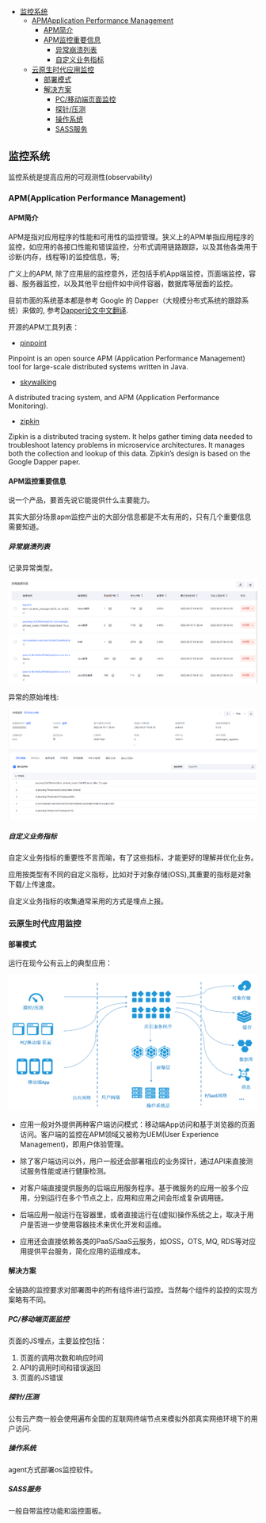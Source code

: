 
<!-- TOC -->

- [监控系统](#%E7%9B%91%E6%8E%A7%E7%B3%BB%E7%BB%9F)
    - [APMApplication Performance Management](#apmapplication-performance-management)
        - [APM简介](#apm%E7%AE%80%E4%BB%8B)
        - [APM监控重要信息](#apm%E7%9B%91%E6%8E%A7%E9%87%8D%E8%A6%81%E4%BF%A1%E6%81%AF)
            - [异常崩溃列表](#%E5%BC%82%E5%B8%B8%E5%B4%A9%E6%BA%83%E5%88%97%E8%A1%A8)
            - [自定义业务指标](#%E8%87%AA%E5%AE%9A%E4%B9%89%E4%B8%9A%E5%8A%A1%E6%8C%87%E6%A0%87)
    - [云原生时代应用监控](#%E4%BA%91%E5%8E%9F%E7%94%9F%E6%97%B6%E4%BB%A3%E5%BA%94%E7%94%A8%E7%9B%91%E6%8E%A7)
        - [部署模式](#%E9%83%A8%E7%BD%B2%E6%A8%A1%E5%BC%8F)
        - [解决方案](#%E8%A7%A3%E5%86%B3%E6%96%B9%E6%A1%88)
            - [PC/移动端页面监控](#pc%E7%A7%BB%E5%8A%A8%E7%AB%AF%E9%A1%B5%E9%9D%A2%E7%9B%91%E6%8E%A7)
            - [探针/压测](#%E6%8E%A2%E9%92%88%E5%8E%8B%E6%B5%8B)
            - [操作系统](#%E6%93%8D%E4%BD%9C%E7%B3%BB%E7%BB%9F)
            - [SASS服务](#sass%E6%9C%8D%E5%8A%A1)

<!-- /TOC -->
## 监控系统

监控系统是提高应用的可观测性(observability)

### APM(Application Performance Management)



#### APM简介
APM是指对应用程序的性能和可用性的监控管理。狭义上的APM单指应用程序的监控，如应用的各接口性能和错误监控，分布式调用链路跟踪，以及其他各类用于诊断(内存，线程等)的监控信息，等;

广义上的APM, 除了应用层的监控意外，还包括手机App端监控，页面端监控，容器、服务器监控，以及其他平台组件如中间件容器，数据库等层面的监控。


目前市面的系统基本都是参考 Google 的 Dapper（大规模分布式系统的跟踪系统）来做的, 参考[Dapper论文中文翻译](http://bigbully.github.io/Dapper-translation/).


开源的APM工具列表：

- [pinpoint](https://github.com/naver/pinpoint)

Pinpoint is an open source APM (Application Performance Management) tool for large-scale distributed systems written in Java.


- [skywalking](https://skywalking.apache.org/)

A distributed tracing system, and APM (Application Performance Monitoring).

- [zipkin](http://zipkin.io/)

Zipkin is a distributed tracing system. It helps gather timing data needed to troubleshoot latency problems in microservice architectures. It manages both the collection and lookup of this data. Zipkin’s design is based on the Google Dapper paper.


#### APM监控重要信息

说一个产品，要首先说它能提供什么主要能力。

其实大部分场景apm监控产出的大部分信息都是不太有用的，只有几个重要信息需要知道。

##### 异常崩溃列表

记录异常类型。

![exception](./images/exception_list.png)

异常的原始堆栈:

![exception](./images/exception_trace.png)


##### 自定义业务指标

自定义业务指标的重要性不言而喻，有了这些指标，才能更好的理解并优化业务。

应用按类型有不同的自定义指标，比如对于对象存储(OSS),其重要的指标是对象下载/上传速度。

自定义业务指标的收集通常采用的方式是埋点上报。



### 云原生时代应用监控

#### 部署模式
运行在现今公有云上的典型应用：

![cloud-native-app](./images/cloud_native_app.png)


- 应用一般对外提供两种客户端访问模式：移动端App访问和基于浏览器的页面访问。客户端的监控在APM领域又被称为UEM(User Experience Management)，即用户体验管理。
- 除了客户端访问以外，用户一般还会部署相应的业务探针，通过API来直接测试服务性能或进行健康检测。
- 对客户端直接提供服务的后端应用服务程序。基于微服务的应用一般多个应用，分别运行在多个节点之上，应用和应用之间会形成复杂调用链。

- 后端应用一般运行在容器里，或者直接运行在(虚拟)操作系统之上，取决于用户是否进一步使用容器技术来优化开发和运维。
- 应用还会直接依赖各类的PaaS/SaaS云服务，如OSS，OTS, MQ, RDS等对应用提供平台服务，简化应用的运维成本。


#### 解决方案


全链路的监控要求对部署图中的所有组件进行监控。当然每个组件的监控的实现方案略有不同。


##### PC/移动端页面监控

页面的JS埋点，主要监控包括：

1. 页面的调用次数和响应时间
2. API的调用时间和错误返回
3. 页面的JS错误


##### 探针/压测

公有云产商一般会使用遍布全国的互联网终端节点来模拟外部真实网络环境下的用户访问.


##### 操作系统

agent方式部署os监控软件。

##### SASS服务

一般自带监控功能和监控面板。